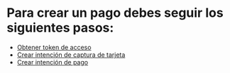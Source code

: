 # Para crear un pago debes seguir los siguientes pasos:

  - [Obtener token de acceso](obtener-token-acceso.md)
  - [Crear intención de captura de tarjeta](crear-intencion-captura.md)
  - [Crear intención de pago](crear-intencion-pago.md)

